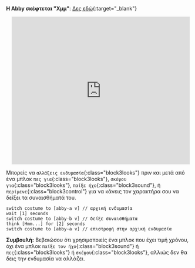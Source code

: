 **Η Abby σκέφτεται "Χμμ"**: [Δες εδώ](https://scratch.mit.edu/projects/498767227/editor){:target="_blank"}
<div class="scratch-preview" style="margin-left: 15px;">
  <iframe allowtransparency="true" width="485" height="402" src="https://scratch.mit.edu/projects/embed/498767227/?autostart=false" frameborder="0"></iframe>
</div>

Μπορείς να `αλλάξεις ενδυμασία`{:class="block3looks"} πριν και μετά από ένα μπλοκ `πες για`{:class="block3looks"}, `σκέψου για`{:class="block3looks"}, `παίξε ήχο`{:class="block3sound"}, ή `περίμενε`{:class="block3control"} για να κάνεις τον χαρακτήρα σου να δείξει τα συναισθήματά του.

```blocks3
switch costume to [abby-a v] // αρχική ενδυμασία
wait [1] seconds
switch costume to [abby-b v] // δείξε συναισθήματα
think [Hmm...] for [2] seconds
switch costume to [abby-a v] // επιστροφή στην αρχική ενδυμασία
```

**Συμβουλή:** Βεβαιώσου ότι χρησιμοποιείς ένα μπλοκ που έχει τιμή χρόνου, όχι ένα μπλοκ `παίξε τον ήχο`{:class="block3sound"} ή `πες`{:class="block3looks"} ή `σκέψου`{:class="block3looks"}, αλλιώς δεν θα δεις την ενδυμασία να αλλάζει.



